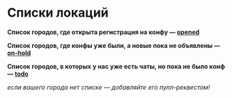 # Списки локаций

**Список городов, где открыта регистрация на конфу — [opened](opened.md)**

**Список городов, где конфы уже были, а новые пока не объявлены — [on-hold](on-hold.md)**

**Список городов, в которых у нас уже есть чаты, но пока не было конф — [todo](todo.md)**

*если вашего города нет списке — добавляйте его пулл-реквестом!*
